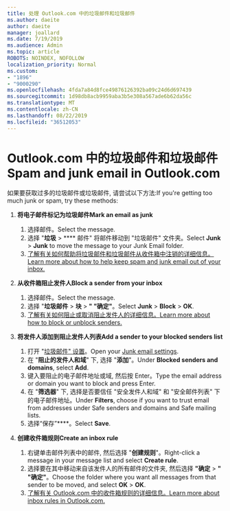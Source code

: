 ```yaml
---
title: 处理 Outlook.com 中的垃圾邮件和垃圾邮件
ms.author: daeite
author: daeite
manager: joallard
ms.date: 7/19/2019
ms.audience: Admin
ms.topic: article
ROBOTS: NOINDEX, NOFOLLOW
localization_priority: Normal
ms.custom:
- "1896"
- "9000290"
ms.openlocfilehash: 4fda7a84d8fce49876126392ba09c24d6d697439
ms.sourcegitcommit: 1d98db8acb9959aba3b5e308a567ade6b62da56c
ms.translationtype: MT
ms.contentlocale: zh-CN
ms.lasthandoff: 08/22/2019
ms.locfileid: "36512053"
---
```

# <a name="spam-and-junk-email-in-outlookcom"></a><span data-ttu-id="b42cd-102">Outlook.com 中的垃圾邮件和垃圾邮件</span><span class="sxs-lookup"><span data-stu-id="b42cd-102">Spam and junk email in Outlook.com</span></span>

<span data-ttu-id="b42cd-103">如果要获取过多的垃圾邮件或垃圾邮件, 请尝试以下方法:</span><span class="sxs-lookup"><span data-stu-id="b42cd-103">If you're getting too much junk or spam, try these methods:</span></span>

1. <span data-ttu-id="b42cd-104">**将电子邮件标记为垃圾邮件**</span><span class="sxs-lookup"><span data-stu-id="b42cd-104">**Mark an email as junk**</span></span>
    1. <span data-ttu-id="b42cd-105">选择邮件。</span><span class="sxs-lookup"><span data-stu-id="b42cd-105">Select the message.</span></span>
    1. <span data-ttu-id="b42cd-106">选择 "**垃圾** > \*\*\*\* 邮件" 将邮件移动到 "垃圾邮件" 文件夹。</span><span class="sxs-lookup"><span data-stu-id="b42cd-106">Select **Junk** > **Junk** to move the message to your Junk Email folder.</span></span>
    1. [<span data-ttu-id="b42cd-107">了解有关如何帮助将垃圾邮件和垃圾邮件从收件箱中注销的详细信息。</span><span class="sxs-lookup"><span data-stu-id="b42cd-107">Learn more about how to help keep spam and junk email out of your inbox.</span></span>](https://support.office.com/article/a3ece97b-82f8-4a5e-9ac3-e92fa6427ae4?wt.mc_id=Office_Outlook_com_Alchemy)

1. <span data-ttu-id="b42cd-108">**从收件箱阻止发件人**</span><span class="sxs-lookup"><span data-stu-id="b42cd-108">**Block a sender from your inbox**</span></span>
    1. <span data-ttu-id="b42cd-109">选择邮件。</span><span class="sxs-lookup"><span data-stu-id="b42cd-109">Select the message.</span></span>
    1. <span data-ttu-id="b42cd-110">选择 "**垃圾邮件** > **块** > **" "确定"**。</span><span class="sxs-lookup"><span data-stu-id="b42cd-110">Select **Junk** > **Block** > **OK**.</span></span>
    1. [<span data-ttu-id="b42cd-111">了解有关如何阻止或取消阻止发件人的详细信息。</span><span class="sxs-lookup"><span data-stu-id="b42cd-111">Learn more about how to block or unblock senders.</span></span>](https://support.office.com/article/afba1c94-77bb-4f50-8b85-057cf52f4d5e?wt.mc_id=Office_Outlook_com_Alchemy)

1. <span data-ttu-id="b42cd-112">**将发件人添加到阻止发件人列表**</span><span class="sxs-lookup"><span data-stu-id="b42cd-112">**Add a sender to your blocked senders list**</span></span>
    1. <span data-ttu-id="b42cd-113">打开 "[垃圾邮件" 设置](https://outlook.live.com/mail/options/mail/junkEmail/blockedSendersAndDomainsV2)。</span><span class="sxs-lookup"><span data-stu-id="b42cd-113">Open your [Junk email settings](https://outlook.live.com/mail/options/mail/junkEmail/blockedSendersAndDomainsV2).</span></span>
    1. <span data-ttu-id="b42cd-114">在 "**阻止的发件人和域**" 下, 选择 "**添加**"。</span><span class="sxs-lookup"><span data-stu-id="b42cd-114">Under **Blocked senders and domains**, select **Add**.</span></span>
    1. <span data-ttu-id="b42cd-115">键入要阻止的电子邮件地址或域, 然后按 Enter。</span><span class="sxs-lookup"><span data-stu-id="b42cd-115">Type the email address or domain you want to block and press Enter.</span></span>
    1. <span data-ttu-id="b42cd-116">在 "**筛选器**" 下, 选择是否要信任 "安全发件人和域" 和 "安全邮件列表" 下的电子邮件地址。</span><span class="sxs-lookup"><span data-stu-id="b42cd-116">Under **Filters**, choose if you want to trust email from addresses under Safe senders and domains and Safe mailing lists.</span></span>
    1. <span data-ttu-id="b42cd-117">选择“保存”\*\*\*\*。</span><span class="sxs-lookup"><span data-stu-id="b42cd-117">Select **Save**.</span></span>

1. <span data-ttu-id="b42cd-118">**创建收件箱规则**</span><span class="sxs-lookup"><span data-stu-id="b42cd-118">**Create an inbox rule**</span></span>
    1. <span data-ttu-id="b42cd-119">右键单击邮件列表中的邮件, 然后选择 "**创建规则**"。</span><span class="sxs-lookup"><span data-stu-id="b42cd-119">Right-click a message in your message list and select **Create rule**.</span></span>
    1. <span data-ttu-id="b42cd-120">选择要在其中移动来自该发件人的所有邮件的文件夹, 然后选择 **"确定** > **" "确定"**。</span><span class="sxs-lookup"><span data-stu-id="b42cd-120">Choose the folder where you want all messages from that sender to be moved, and select **OK** > **OK**.</span></span>
    1. [<span data-ttu-id="b42cd-121">了解有关 Outlook.com 中的收件箱规则的详细信息。</span><span class="sxs-lookup"><span data-stu-id="b42cd-121">Learn more about inbox rules in Outlook.com.</span></span>](https://support.office.com/article/4b094371-a5d7-49bd-8b1b-4e4896a7cc5d?wt.mc_id=Office_Outlook_com_Alchemy)